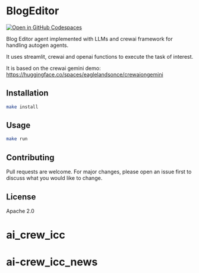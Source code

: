 # BlogEditor
[![Open in GitHub Codespaces](https://github.com/codespaces/badge.svg)](https://codespaces.new/Shuyib/crewai_apps)     

Blog Editor agent implemented with LLMs and crewai framework for handling autogen agents.

It uses streamlit, crewai and openai functions to execute the task of interest.

It is based on the crewai gemini demo: https://huggingface.co/spaces/eaglelandsonce/crewaiongemini

## Installation
```bash
make install
```

## Usage
```bash
make run
```

## Contributing
Pull requests are welcome. For major changes, please open an issue first to discuss what you would like to change.

## License
Apache 2.0
# ai_crew_icc
# ai-crew_icc_news
